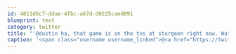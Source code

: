```yaml
---
id: 4811d6c7-ddae-4fbc-a67d-d0225caed091
blueprint: text
category: twitter
title: "'@dustin ha, that game is on the tvs at sturgeon right now. Watching for you guys in the crowd"
caption: '<span class="username username_linked">@<a href="https://twitter.com/dustin" title="dustin senos">dustin</a></span> ha, that game is on the tvs at sturgeon right now. Watching for you guys in the crowd'
---
```


